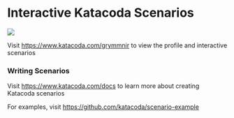 # Interactive Katacoda Scenarios

[![](http://shields.katacoda.com/katacoda/grymmnir/count.svg)](https://www.katacoda.com/grymmnir "Get your profile on Katacoda.com")

Visit https://www.katacoda.com/grymmnir to view the profile and interactive scenarios

### Writing Scenarios
Visit https://www.katacoda.com/docs to learn more about creating Katacoda scenarios

For examples, visit https://github.com/katacoda/scenario-example
